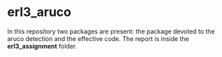 # erl3_aruco

In this repository two packages are present: the package devoted to the aruco detection and the effective code. The report is inside the **erl3_assignment** folder.


